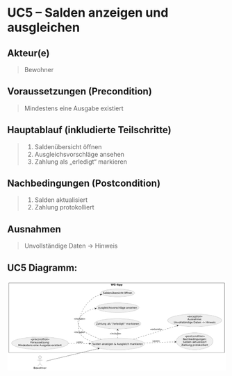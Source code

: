 # UC5 – Salden anzeigen und ausgleichen
## Akteur(e)
> Bewohner

## Voraussetzungen (Precondition)
> Mindestens eine Ausgabe existiert

## Hauptablauf (inkludierte Teilschritte)
> 1. Saldenübersicht öffnen 
> 2. Ausgleichsvorschläge ansehen 
> 3. Zahlung als „erledigt“ markieren



## Nachbedingungen (Postcondition)
> 1. Salden aktualisiert 
> 2. Zahlung protokolliert



## Ausnahmen
> Unvollständige Daten → Hinweis


## UC5 Diagramm:
![UCD5.png](https://github.com/wwindrunnerr/flatmate/blob/main/docs/UMLs/Anwendungsfalldiagramme/UCD5.png)
